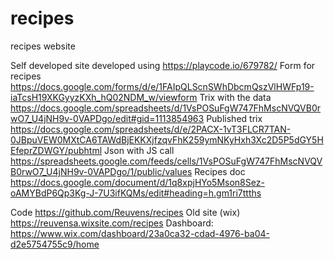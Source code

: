 # recipes
recipes website

Self developed site
developed using
https://playcode.io/679782/
Form for recipes
https://docs.google.com/forms/d/e/1FAIpQLScnSWhDbcmQszVlHWFp19-iaTcsH19XKGyyzKXh_hQ02NDM_w/viewform
Trix with the data
https://docs.google.com/spreadsheets/d/1VsPOSuFgW747FhMscNVQVB0rwO7_U4jNH9v-0VAPDgo/edit#gid=1113854963
Published trix
https://docs.google.com/spreadsheets/d/e/2PACX-1vT3FLCR7TAN-0JBpuVEW0MXtCA6TAWdBjEKKXjfzqvFhK259ymNKyHxh3Xc2D5P5dGY5HEfeprZDWGY/pubhtml
Json with JS call
https://spreadsheets.google.com/feeds/cells/1VsPOSuFgW747FhMscNVQVB0rwO7_U4jNH9v-0VAPDgo/1/public/values
Recipes doc
https://docs.google.com/document/d/1q8xpjHYo5Mson8Sez-oAMYBdP6Qp3Kg-J-7U3ifKQMs/edit#heading=h.gm1ri7ttths

Code
https://github.com/Reuvens/recipes 
Old site (wix)
https://reuvensa.wixsite.com/recipes
Dashboard: 
https://www.wix.com/dashboard/23a0ca32-cdad-4976-ba04-d2e5754755c9/home


